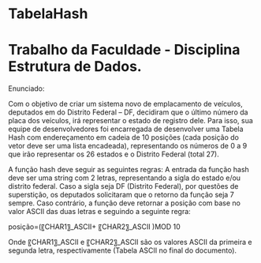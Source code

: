 # TabelaHash

# Trabalho da Faculdade - Disciplina Estrutura de Dados.

Enunciado:

Com o objetivo de criar um sistema novo de emplacamento de veículos, deputados em do Distrito Federal – DF, decidiram que o último número da placa dos veículos, irá representar o estado de registro dele. Para isso, sua equipe de desenvolvedores foi encarregada de desenvolver uma Tabela Hash com endereçamento em cadeia de 10 posições (cada posição do vetor deve ser uma lista encadeada), representando os números de 0 a 9 que irão representar os 26 estados e o Distrito Federal (total 27).

A função hash deve seguir as seguintes regras:
	A entrada da função hash deve ser uma string com 2 letras, representando a sigla do estado e/ou distrito federal.
	Caso a sigla seja DF (Distrito Federal), por questões de superstição, os deputados solicitaram que o retorno da função seja 7 sempre.
	Caso contrário, a função deve retornar a posição com base no valor ASCII das duas letras e seguindo a seguinte regra:

posição=(〖CHAR1〗_ASCII+ 〖CHAR2〗_ASCII )MOD 10

Onde 〖CHAR1〗_ASCII e 〖CHAR2〗_ASCII são os valores ASCII da primeira e segunda letra, respectivamente (Tabela ASCII no final do documento).